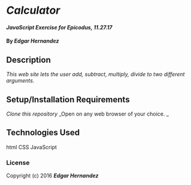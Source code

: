 # _Calculator_

#### _JavaScript Exercise for Epicodus, 11.27.17_

#### By _**Edgar Hernandez**_

## Description

_This web site lets the user add, subtract, multiply, divide to two different arguments._

## Setup/Installation Requirements

_Clone this repository_
_Open on any web browser of your choice. _

## Technologies Used

html
CSS
JavaScript


### License


Copyright (c) 2016 **_Edgar Hernandez_**
